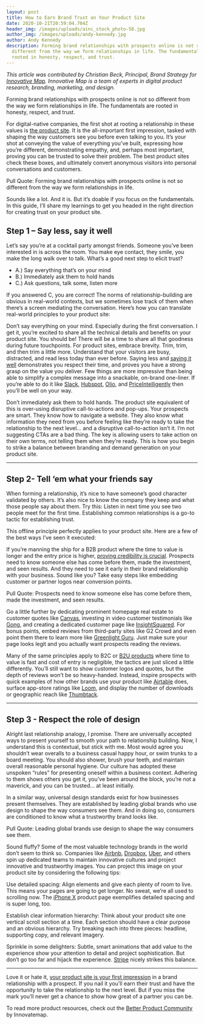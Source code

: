 ```yaml
---
layout: post
title: How to Earn Brand Trust on Your Product Site
date: 2020-10-21T20:59:04.704Z
header_img: /images/uploads/ainc_stock_photo-58.jpg
author_img: /images/uploads/andy-kennedy.jpg
author: Andy Kennedy
description: Forming brand relationships with prospects online is not so
  different from the way we form relationships in life. The fundamentals are
  rooted in honesty, respect, and trust.
---
```

<!--StartFragment-->

*This article was contributed by Christian Beck, Principal, Brand Strategy for [Innovative Map](https://innovatemap.com/). Innovative Map is a team of experts in digital product research, branding, marketing, and design.*

Forming brand relationships with prospects online is not so different from the way we form relationships in life. The fundamentals are rooted in honesty, respect, and trust.

For digital-native companies, the first shot at rooting a relationship in these values is [the product site](https://betterproduct.community/resource/how-to-earn-brand-trust-on-your-product-site/). It is the all-important first impression, tasked with shaping the way customers see you before even talking to you. It’s your shot at conveying the value of everything you’ve built, expressing how you’re different, demonstrating empathy, and, perhaps most important, proving you can be trusted to solve their problem. The best product sites check these boxes, and ultimately convert anonymous visitors into personal conversations and customers.

Pull Quote: Forming brand relationships with prospects online is not so different from the way we form relationships in life.

Sounds like a lot. And it is. But it’s doable if you focus on the fundamentals. In this guide, I’ll share my learnings to get you headed in the right direction for creating trust on your product site.

## Step 1 – Say less, say it well

Let’s say you’re at a cocktail party amongst friends. Someone you’ve been interested in is across the room. You make eye contact, they smile, you make the long walk over to talk. What’s a good next step to elicit trust?

* A.) Say everything that’s on your mind
* B.) Immediately ask them to hold hands
* C.) Ask questions, talk some, listen more

If you answered C, you are correct! The norms of relationship-building are obvious in real-world contexts, but we sometimes lose track of them when there’s a screen mediating the conversation. Here’s how you can translate real-world principles to your product site:

Don’t say everything on your mind. Especially during the first conversation. I get it, you’re excited to share all the technical details and benefits on your product site. You should be! There will be a time to share all that goodness during future touchpoints. For product sites, embrace brevity. Trim, trim, and then trim a little more. Understand that your visitors are busy, distracted, and read less today than ever before. Saying less and [saying it well](https://betterproduct.community/resource/how-to-evaluate-your-products-messaging/) demonstrates you respect their time, and proves you have a strong grasp on the value you deliver. Few things are more impressive than being able to simplify a complex message into a snackable, on-brand one-liner. If you’re able to do it like [Slack](https://slack.com/), [Hubspot](https://www.hubspot.com/), [Olio](https://innovatemap.com/work/olio/), and [PriceIntelligently](https://www.priceintelligently.com/) then you’ll be well on your way.

Don’t immediately ask them to hold hands. The product site equivalent of this is over-using disruptive call-to-actions and pop-ups. Your prospects are smart. They know how to navigate a website. They also know what information they need from you before feeling like they’re ready to take the relationship to the next level… and a disruptive call-to-action isn’t it. I’m not suggesting CTAs are a bad thing. The key is allowing users to take action on their own terms, not telling them when they’re ready. This is how you begin to strike a balance between branding and demand generation on your product site.

- - -

## Step 2- Tell ‘em what your friends say

When forming a relationship, it’s nice to have someone’s good character validated by others. It’s also nice to know the company they keep and what those people say about them. Try this: Listen in next time you see two people meet for the first time. Establishing common relationships is a go-to tactic for establishing trust.

This offline principle perfectly applies to your product site. Here are a few of the best ways I’ve seen it executed:

If you’re manning the ship for a B2B product where the time to value is longer and the entry price is higher, [proving credibility is crucial](https://betterproduct.community/resource/how-efficient-tech-companies-use-brand-to-boost-their-bottom-line/). Prospects need to know someone else has come before them, made the investment, and seen results. And they need to see it early in their brand relationship with your business. Sound like you? Take easy steps like embedding customer or partner logos near conversion points.

Pull Quote: Prospects need to know someone else has come before them, made the investment, and seen results.

Go a little further by dedicating prominent homepage real estate to customer quotes like [Canvas](https://innovatemap.com/work/canvas/), investing in video customer testimonials like [Gong](https://www.gong.io/), and creating a dedicated customer page like [InsightSquared](https://www.insightsquared.com/our-customers/). For bonus points, embed reviews from third-party sites like G2 Crowd and even point them there to learn more like [Greenlight Guru](https://www.g2crowd.com/products/greenlight-guru-quality-management-software/reviews). Just make sure your page looks legit and you actually want prospects reading the reviews.

Many of the same principles apply to B2C or [B2U products](https://innovatemap.com/wisdom/the-future-of-b2b-software-is-b2u/) where time to value is fast and cost of entry is negligible, the tactics are just sliced a little differently. You’ll still want to show customer logos and quotes, but the depth of reviews won’t be so heavy-handed. Instead, inspire prospects with quick examples of how other brands use your product like [Airtable](https://airtable.com/inspiration#product-and-ux) does, surface app-store ratings like [Loom](https://www.useloom.com/), and display the number of downloads or geographic reach like [Thumbtack](https://www.thumbtack.com/).

- - -

## Step 3 - Respect the role of design

Alright last relationship analogy, I promise. There are universally accepted ways to present yourself to smooth your path to relationship building. Now, I understand this is contextual, but stick with me. Most would agree you shouldn’t wear overalls to a business casual happy hour, or swim trunks to a board meeting. You should also shower, brush your teeth, and maintain overall reasonable personal hygiene. Our culture has adopted these unspoken “rules” for presenting oneself within a business context. Adhering to them shows others you get it, you’ve been around the block, you’re not a maverick, and you can be trusted… at least initially.

In a similar way, universal design standards exist for how businesses present themselves. They are established by leading global brands who use design to shape the way consumers see them. And in doing so, consumers are conditioned to know what a trustworthy brand looks like.

Pull Quote: Leading global brands use design to shape the way consumers see them.

Sound fluffy? Some of the most valuable technology brands in the world don’t seem to think so. Companies like [Airbnb](https://airbnb.design/), [Dropbox](https://dropbox.design/), [Uber](https://www.uber.design/), and others spin up dedicated teams to maintain innovative cultures and project innovative and trustworthy images. You can project this image on your product site by considering the following tips:

Use detailed spacing: Align elements and give each plenty of room to live. This means your pages are going to get longer. No sweat, we’re all used to scrolling now. The [iPhone X](https://www.apple.com/iphone-x/) product page exemplifies detailed spacing and is super long, too.

Establish clear information hierarchy: Think about your product site one vertical scroll section at a time. Each section should have a clear purpose and an obvious hierarchy. Try breaking each into three pieces: headline, supporting copy, and relevant imagery.

Sprinkle in some delighters: Subtle, smart animations that add value to the experience show your attention to detail and project sophistication. But don’t go too far and hijack the experience. [Stripe](https://stripe.com/) nicely strikes this balance.

- - -

Love it or hate it, [your product site is your first impression](https://betterproduct.community/resource/splash-pages-at-startup-speed/) in a brand relationship with a prospect. If you nail it you’ll earn their trust and have the opportunity to take the relationship to the next level. But if you miss the mark you’ll never get a chance to show how great of a partner you can be.

To read more product resources, check out the [Better Product Community](https://betterproduct.community/) by Innovatemap.

<!--EndFragment-->